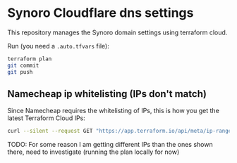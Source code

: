 # Synoro Cloudflare dns settings

This repository manages the Synoro domain settings using terraform cloud.

Run (you need a `.auto.tfvars` file):
```bash
terraform plan
git commit
git push
```

## Namecheap ip whitelisting (IPs don't match)

Since Namecheap requires the whitelisting of IPs, this is how you get the latest Terraform Cloud IPs:
```bash
curl --silent --request GET "https://app.terraform.io/api/meta/ip-ranges" | jq ".vcs"
```

TODO: For some reason I am getting different IPs than the ones shown there, need to investigate (running the plan locally for now)